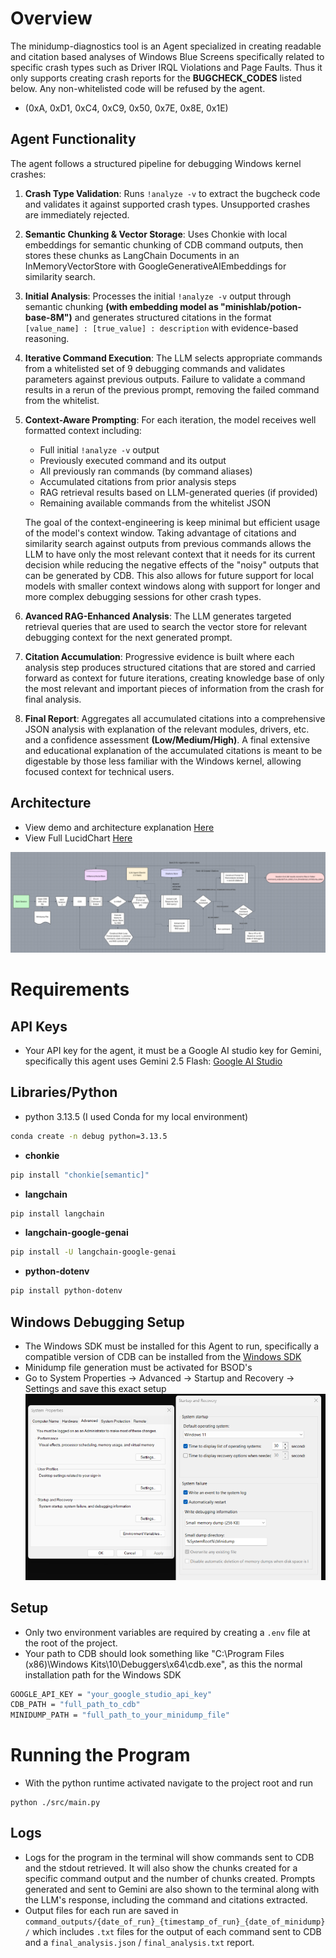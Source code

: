 # Overview
The minidump-diagnostics tool is an Agent specialized in creating readable and citation based analyses of Windows Blue Screens specifically related to specific crash types such as Driver IRQL Violations and Page Faults. Thus it only supports creating crash reports for the **BUGCHECK_CODES** listed below. Any non-whitelisted code will be refused by the agent.

- (0xA, 0xD1, 0xC4, 0xC9, 0x50, 0x7E, 0x8E, 0x1E)

## Agent Functionality

The agent follows a structured pipeline for debugging Windows kernel crashes:

1. **Crash Type Validation**: Runs `!analyze -v` to extract the bugcheck code and validates it against supported crash types. Unsupported crashes are immediately rejected.

2. **Semantic Chunking & Vector Storage**: Uses Chonkie with local embeddings for semantic chunking of CDB command outputs, then stores these chunks as LangChain Documents in an InMemoryVectorStore with GoogleGenerativeAIEmbeddings for similarity search.

3. **Initial Analysis**: Processes the initial `!analyze -v` output through semantic chunking **(with embedding model as "minishlab/potion-base-8M")** and generates structured citations in the format `[value_name] : [true_value] : description` with evidence-based reasoning.

4. **Iterative Command Execution**: The LLM selects appropriate commands from a whitelisted set of 9 debugging commands and validates parameters against previous outputs. Failure to validate a command results in a rerun of the previous prompt, removing the failed command from the whitelist.

5. **Context-Aware Prompting**: For each iteration, the model receives well formatted context including:
   - Full initial `!analyze -v` output
   - Previously executed command and its output
   - All previously ran commands (by command aliases)
   - Accumulated citations from prior analysis steps
   - RAG retrieval results based on LLM-generated queries (if provided)
   - Remaining available commands from the whitelist JSON
    
    The goal of the context-engineering is keep minimal but efficient usage of the model's context window. Taking advantage of citations and similarity search against outputs from previous commands allows the LLM to have only the most relevant context that it needs for its current decision while reducing the negative effects of the "noisy" outputs that can be generated by CDB. This also allows for future support for local models with smaller context windows along with support for longer and more complex debugging sessions for other crash types.

6. **Avanced RAG-Enhanced Analysis**: The LLM generates targeted retrieval queries that are used to search the vector store for relevant debugging context for the next generated prompt.

7. **Citation Accumulation**: Progressive evidence is built where each analysis step produces structured citations that are stored and carried forward as context for future iterations, creating knowledge base of only the most relevant and important pieces of information from the crash for final analysis.

8. **Final Report**: Aggregates all accumulated citations into a comprehensive JSON analysis with explanation of the relevant modules, drivers, etc. and a confidence assessment **(Low/Medium/High)**. A final extensive and educational explanation of the accumulated citations is meant to be digestable by those less familiar with the Windows kernel, allowing focused context for technical users.

## Architecture


- View demo and architecture explanation [Here][youtube_link]
- View Full LucidChart [Here][lucid_link] 

![AltText](user_docs/agent_lucidchart.png)

# Requirements

## API Keys
- Your API key for the agent, it must be a Google AI studio key for Gemini, specifically this agent uses Gemini 2.5 Flash: [Google AI Studio][google_ai_studio]

## Libraries/Python

- python 3.13.5 (I used Conda for my local environment)

```bash
conda create -n debug python=3.13.5
```

- **chonkie**
```bash
pip install "chonkie[semantic]"
```

- **langchain**
```bash
pip install langchain
```

- **langchain-google-genai**
```bash
pip install -U langchain-google-genai
```

- **python-dotenv**
```bash
pip install python-dotenv
```

## Windows Debugging Setup
- The Windows SDK must be installed for this Agent to run, specifically a compatible version of CDB can be installed from the [Windows SDK][windows_sdk]
- Minidump file generation must be activated for BSOD's
- Go to System Properties -> Advanced -> Startup and Recovery -> Settings and save this exact setup
![Alt text](minidump_setup.png)

## Setup
- Only two environment variables are required by creating a `.env` file at the root of the project.
- Your path to CDB should look something like "C:\Program Files (x86)\Windows Kits\10\Debuggers\x64\cdb.exe", as this the normal installation path for the Windows SDK
```bash
GOOGLE_API_KEY = "your_google_studio_api_key"
CDB_PATH = "full_path_to_cdb"
MINIDUMP_PATH = "full_path_to_your_minidump_file"
```

# Running the Program
- With the python runtime activated navigate to the project root and run
```
python ./src/main.py
```

## Logs
- Logs for the program in the terminal will show commands sent to CDB and the stdout retrieved. It will also show the chunks created for a specific command output and the number of chunks created. Prompts generated and sent to Gemini are also shown to the terminal along with the LLM's response, including the command and citations extracted.
- Output files for each run are saved in `command_outputs/{date_of_run}_{timestamp_of_run}_{date_of_minidump}/` which includes `.txt` files for the output of each command sent to CDB and a `final_analysis.json` / `final_analysis.txt` report. 



[google_ai_studio]: https://aistudio.google.com/welcome?utm_source=PMAX&utm_medium=display&utm_campaign=FY25-global-DR-pmax-1710442&utm_content=pmax&gclsrc=aw.ds&gad_source=1&gad_campaignid=21521909442&gbraid=0AAAAACn9t67qd-s8lz130h6ggs1Ezvhjk&gclid=CjwKCAjwt-_FBhBzEiwA7QEqyN6IJ2X8If0t5-H-8jvyw1SwTAZvUGlM5Bx6-niQjjxqI7C9t6HSdhoCMm0QAvD_BwE

[windows_sdk]: https://developer.microsoft.com/en-us/windows/downloads/windows-sdk/

[lucid_link]: https://lucid.app/lucidchart/8ca3e290-6d9f-4a2e-96d0-68932dd0a9a5/edit?viewport_loc=-1151%2C-329%2C3930%2C2128%2C0_0&invitationId=inv_ede676a2-a4c0-4c49-a5ff-7eade5cc7633

[youtube_link]: https://www.youtube.com/watch?v=zh1NkTLgZpQ